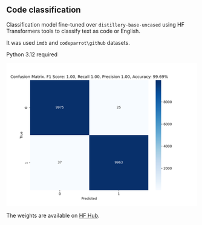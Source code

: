 ## Code classification

Classification model fine-tuned over `distillery-base-uncased` using HF Transformers tools to classify text as code or English.

It was used `imdb` and `codeparrot\github` datasets.

Python 3.12 required

![Alt text](evaluation/confusion_matrix_models_final_checkpoint_lstm_full.pth.png)

The weights are available on [HF Hub](https://huggingface.co/anatal/code_english_model).